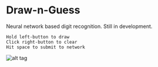 # Draw-n-Guess

Neural network based digit recognition. Still in development.
```
Hold left-button to draw
Click right-button to clear
Hit space to submit to network
```

![alt tag](http://i.imgur.com/3bQxUyW.png)
